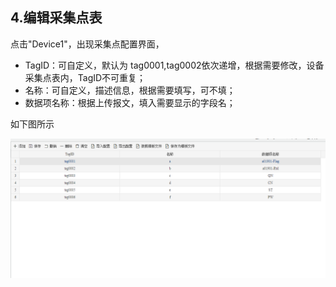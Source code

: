 ## 4.编辑采集点表

点击"Device1"，出现采集点配置界面，

- TagID：可自定义，默认为  tag0001,tag0002依次递增，根据需要修改，设备采集点表内，TagID不可重复；
- 名称：可自定义，描述信息，根据需要填写，可不填；
- 数据项名称：根据上传报文，填入需要显示的字段名；

如下图所示

![](assets/添加tag点.jpg)

